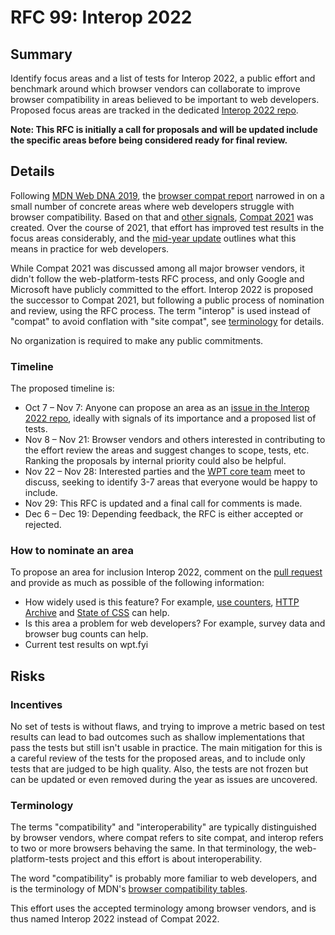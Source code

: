 # RFC 99: Interop 2022

## Summary

Identify focus areas and a list of tests for Interop 2022, a public effort and benchmark around which browser vendors can collaborate to improve browser compatibility in areas believed to be important to web developers. Proposed focus areas are tracked in the dedicated [Interop 2022 repo](https://github.com/web-platform-tests/interop-2022).

**Note: This RFC is initially a call for proposals and will be updated include the specific areas before being considered ready for final review.**

## Details

Following [MDN Web DNA 2019](https://insights.developer.mozilla.org/reports/mdn-web-developer-needs-assessment-2019.html), the [browser compat report](https://insights.developer.mozilla.org/reports/mdn-browser-compatibility-report-2020.html) narrowed in on a small number of concrete areas where web developers struggle with browser compatibility. Based on that and [other signals](https://web.dev/compat2021/#choosing-what-to-focus-on), [Compat 2021](https://wpt.fyi/compat2021) was created. Over the course of 2021, that effort has improved test results in the focus areas considerably, and the [mid-year update](https://web.dev/compat2021-midyear/) outlines what this means in practice for web developers.

While Compat 2021 was discussed among all major browser vendors, it didn't follow the web-platform-tests RFC process, and only Google and Microsoft have publicly committed to the effort. Interop 2022 is proposed the successor to Compat 2021, but following a public process of nomination and review, using the RFC process. The term "interop" is used instead of "compat" to avoid conflation with "site compat", see [terminology](#terminology) for details.

No organization is required to make any public commitments.

### Timeline

The proposed timeline is:

- Oct 7 – Nov 7: Anyone can propose an area as an [issue in the Interop 2022 repo](https://github.com/web-platform-tests/interop-2022/issues), ideally with signals of its importance and a proposed list of tests.
- Nov 8 – Nov 21: Browser vendors and others interested in contributing to the effort review the areas and suggest changes to scope, tests, etc. Ranking the proposals by internal priority could also be helpful.
- Nov 22 – Nov 28: Interested parties and the [WPT core team](https://github.com/orgs/web-platform-tests/teams/wpt-core-team/) meet to discuss, seeking to identify 3-7 areas that everyone would be happy to include.
- Nov 29: This RFC is updated and a final call for comments is made.
- Dec 6 – Dec 19: Depending feedback, the RFC is either accepted or rejected.

### How to nominate an area

To propose an area for inclusion Interop 2022, comment on the [pull request](https://github.com/web-platform-tests/rfcs/pull/99) and provide as much as possible of the following information:

- How widely used is this feature? For example, [use counters](https://www.chromestatus.com/metrics/feature/popularity), [HTTP Archive](https://httparchive.org/) and [State of CSS](https://2020.stateofcss.com/en-US/features/) can help.
- Is this area a problem for web developers? For example, survey data and browser bug counts can help.
- Current test results on wpt.fyi

## Risks

### Incentives

No set of tests is without flaws, and trying to improve a metric based on test results can lead to bad outcomes such as shallow implementations that pass the tests but still isn't usable in practice. The main mitigation for this is a careful review of the tests for the proposed areas, and to include only tests that are judged to be high quality. Also, the tests are not frozen but can be updated or even removed during the year as issues are uncovered.

### Terminology

The terms "compatibility" and "interoperability" are typically distinguished by browser vendors, where compat refers to site compat, and interop refers to two or more browsers behaving the same. In that terminology, the web-platform-tests project and this effort is about interoperability.

The word "compatibility" is probably more familiar to web developers, and is the terminology of MDN's [browser compatibility tables](https://developer.mozilla.org/en-US/docs/Web/API/AudioTrack#browser_compatibility).

This effort uses the accepted terminology among browser vendors, and is thus named Interop 2022 instead of Compat 2022.
